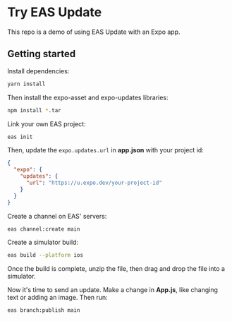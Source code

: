 # Try EAS Update

This repo is a demo of using EAS Update with an Expo app.

## Getting started

Install dependencies:

```bash
yarn install
```

Then install the expo-asset and expo-updates libraries:

```bash
npm install *.tar
```

Link your own EAS project:

```bash
eas init
```

Then, update the `expo.updates.url` in **app.json** with your project id:

```json
{
  "expo": {
    "updates": {
      "url": "https://u.expo.dev/your-project-id"
    }
  }
}
```

Create a channel on EAS' servers:

```bash
eas channel:create main
```

Create a simulator build:

```bash
eas build --platform ios
```

Once the build is complete, unzip the file, then drag and drop the file into a simulator.

Now it's time to send an update. Make a change in **App.js**, like changing text or adding an image. Then run:

```bash
eas branch:publish main
```
